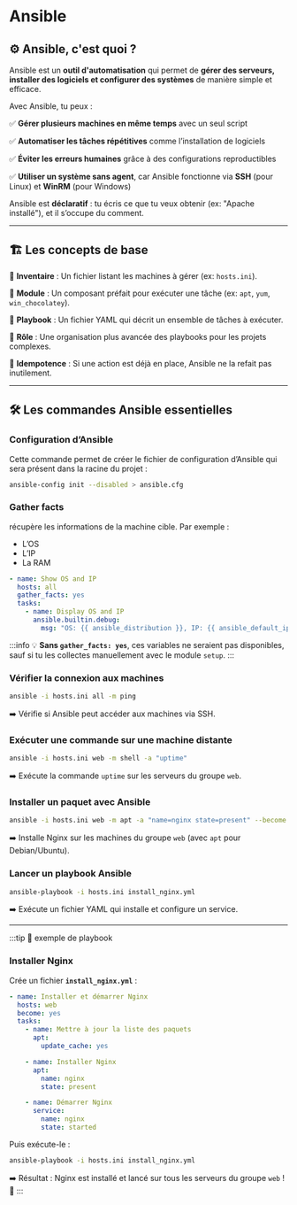 # Ansible

## ⚙️ Ansible, c'est quoi ?

Ansible est un **outil d'automatisation** qui permet de **gérer des serveurs, installer des logiciels et configurer des systèmes** de manière simple et efficace.

Avec Ansible, tu peux :

✅ **Gérer plusieurs machines en même temps** avec un seul script

✅ **Automatiser les tâches répétitives** comme l’installation de logiciels

✅ **Éviter les erreurs humaines** grâce à des configurations reproductibles

✅ **Utiliser un système sans agent**, car Ansible fonctionne via **SSH** (pour Linux) et **WinRM** (pour Windows)

Ansible est **déclaratif** : tu écris ce que tu veux obtenir (ex: "Apache installé"), et il s’occupe du comment.

---

## 🏗 Les concepts de base

🔹 **Inventaire** : Un fichier listant les machines à gérer (ex: `hosts.ini`).

🔹 **Module** : Un composant préfait pour exécuter une tâche (ex: `apt`, `yum`, `win_chocolatey`).

🔹 **Playbook** : Un fichier YAML qui décrit un ensemble de tâches à exécuter.

🔹 **Rôle** : Une organisation plus avancée des playbooks pour les projets complexes.

🔹 **Idempotence** : Si une action est déjà en place, Ansible ne la refait pas inutilement.

---

## 🛠 Les commandes Ansible essentielles

### Configuration d’Ansible

Cette commande permet de créer le fichier de configuration d’Ansible qui sera présent dans la racine du projet :

```bash
ansible-config init --disabled > ansible.cfg
```

### Gather facts

récupère les informations de la machine cible. Par exemple :

- L’OS
- L’IP
- La RAM

```yaml
- name: Show OS and IP
  hosts: all
  gather_facts: yes
  tasks:
    - name: Display OS and IP
      ansible.builtin.debug:
        msg: "OS: {{ ansible_distribution }}, IP: {{ ansible_default_ipv4.address }}"
```
:::info
💡 **Sans `gather_facts: yes`**, ces variables ne seraient pas disponibles, sauf si tu les collectes manuellement avec le module `setup`.
:::
### Vérifier la connexion aux machines

```bash
ansible -i hosts.ini all -m ping
```

➡️ Vérifie si Ansible peut accéder aux machines via SSH.

### Exécuter une commande sur une machine distante

```bash
ansible -i hosts.ini web -m shell -a "uptime"
```

➡️ Exécute la commande `uptime` sur les serveurs du groupe `web`.

### Installer un paquet avec Ansible

```bash
ansible -i hosts.ini web -m apt -a "name=nginx state=present" --become
```

➡️ Installe Nginx sur les machines du groupe `web` (avec `apt` pour Debian/Ubuntu).

### Lancer un playbook Ansible

```bash
ansible-playbook -i hosts.ini install_nginx.yml
```

➡️ Exécute un fichier YAML qui installe et configure un service.

---

:::tip 📌 exemple de playbook
### Installer Nginx

Crée un fichier **`install_nginx.yml`** :

```yaml title="install_nginx.yml"
- name: Installer et démarrer Nginx
  hosts: web
  become: yes
  tasks:
    - name: Mettre à jour la liste des paquets
      apt:
        update_cache: yes

    - name: Installer Nginx
      apt:
        name: nginx
        state: present

    - name: Démarrer Nginx
      service:
        name: nginx
        state: started
```

Puis exécute-le :

```bash
ansible-playbook -i hosts.ini install_nginx.yml
```

➡️ Résultat : Nginx est installé et lancé sur tous les serveurs du groupe `web` ! 🚀
:::